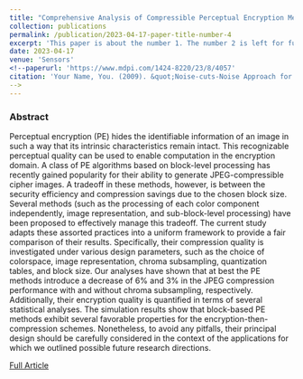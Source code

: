 ```yaml
---
title: "Comprehensive Analysis of Compressible Perceptual Encryption Methods—Compression and Encryption Perspectives"
collection: publications
permalink: /publication/2023-04-17-paper-title-number-4
excerpt: 'This paper is about the number 1. The number 2 is left for future work.'
date: 2023-04-17
venue: 'Sensors'
<!--paperurl: 'https://www.mdpi.com/1424-8220/23/8/4057'
citation: 'Your Name, You. (2009). &quot;Noise-cuts-Noise Approach for Mitigating the JPEG Distortions in Deep Learning.&quot; <i>Journal 1</i>. 1(1).'
-->
---
```

<h3>Abstract</h3>
<p>Perceptual encryption (PE) hides the identifiable information of an image in such a way that its intrinsic characteristics remain intact.
This recognizable perceptual quality can be used to enable computation in the encryption domain. A class of PE algorithms based 
on block-level processing has recently gained popularity for their ability to generate JPEG-compressible cipher images. 
A tradeoff in these methods, however, is between the security efficiency and compression savings due to the chosen block size. 
Several methods (such as the processing of each color component independently, image representation, and sub-block-level processing) 
have been proposed to effectively manage this tradeoff. The current study adapts these assorted practices into a uniform framework to 
provide a fair comparison of their results. Specifically, their compression quality is investigated under various design parameters, 
such as the choice of colorspace, image representation, chroma subsampling, quantization tables, and block size. Our analyses have 
shown that at best the PE methods introduce a decrease of 6% and 3% in the JPEG compression performance with and without chroma 
subsampling, respectively. Additionally, their encryption quality is quantified in terms of several statistical analyses. 
The simulation results show that block-based PE methods exhibit several favorable properties for the encryption-then-compression schemes. 
Nonetheless, to avoid any pitfalls, their principal design should be carefully considered in the context of the applications for 
which we outlined possible future research directions.</p>
<!--This paper is about the number 1. The number 2 is left for future work. -->

[Full Article](https://www.mdpi.com/1424-8220/23/8/4057)

<!--Recommended citation: Your Name, You. (2009). "Paper Title Number 1." <i>Journal 1</i>. 1(1). -->
